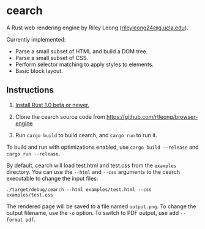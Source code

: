 cearch
========

A Rust web rendering engine by Riley Leong
(rileyleong24@g.ucla.edu).

Currently implemented:

* Parse a small subset of HTML and build a DOM tree.
* Parse a small subset of CSS.
* Perform selector matching to apply styles to elements.
* Basic block layout.

Instructions
------------

1. [Install Rust 1.0 beta or newer.](http://www.rust-lang.org/install.html)

2. Clone the cearch source code from https://github.com/rtleong/browser-engine

3. Run `cargo build` to build cearch, and `cargo run` to run it.

To build and run with optimizations enabled, use `cargo build --release` and
`cargo run --release`.

By default, cearch will load test.html and test.css from the `examples`
directory.  You can use the `--html` and `--css` arguments to the cearch
executable to change the input files:

    ./target/debug/cearch --html examples/test.html --css examples/test.css

The rendered page will be saved to a file named `output.png`.  To change the
output filename, use the `-o` option.  To switch to PDF output, use add
`--format pdf`.

